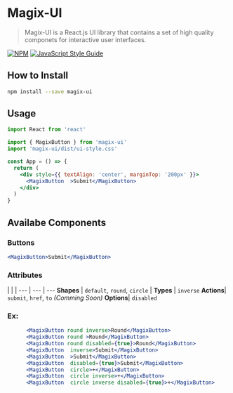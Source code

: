 # Magix-UI

> Magix-UI is a React.js UI library that contains a set of high quality componets for interactive user interfaces.

[![NPM](https://img.shields.io/npm/v/magix-ui.svg)](https://www.npmjs.com/package/magix-ui) [![JavaScript Style Guide](https://img.shields.io/badge/code_style-standard-brightgreen.svg)](https://standardjs.com)

## How to Install

```bash
npm install --save magix-ui
```

## Usage

```jsx
import React from 'react'

import { MagixButton } from 'magix-ui'
import 'magix-ui/dist/ui-style.css'

const App = () => {
  return (
    <div style={{ textAlign: 'center', marginTop: '200px' }}>
      <MagixButton  >Submit</MagixButton>
    </div>
  )
}

```

## Availabe Components

### Buttons

```jsx
<MagixButton>Submit</MagixButton>
```
### Attributes

 |  | |
--- | --- | ---
**Shapes** | `default`, `round`, `circle` |
**Types** | `inverse` 
**Actions**| `submit`, `href`, `to` *(Comming Soon)*
**Options**| `disabled`

### Ex:

```jsx
      <MagixButton round inverse>Round</MagixButton>
      <MagixButton round >Round</MagixButton>
      <MagixButton round disabled={true}>Round</MagixButton>
      <MagixButton  inverse>Submit</MagixButton>
      <MagixButton  >Submit</MagixButton>
      <MagixButton  disabled={true}>Submit</MagixButton>
      <MagixButton  circle>+</MagixButton>
      <MagixButton  circle inverse>+</MagixButton>
      <MagixButton  circle inverse disabled={true}>+</MagixButton>
```